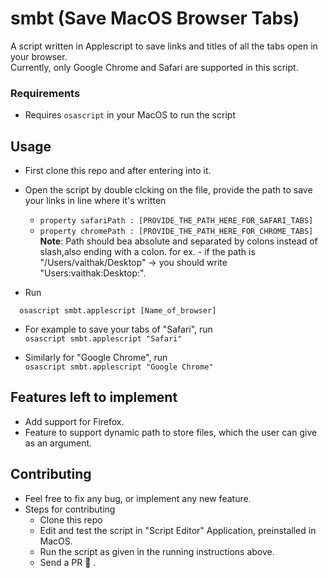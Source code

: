 # smbt (Save MacOS Browser Tabs) 

A script written in Applescript to save links and titles of all the tabs open in your browser.  
Currently, only Google Chrome and Safari are supported in this script.

### Requirements
* Requires `osascript` in your MacOS to run the script  

## Usage
* First clone this repo and after entering into it.  
* Open the script by double clcking on the file, provide the path to save your links in line where it's written    
    * ` property safariPath : [PROVIDE_THE_PATH_HERE_FOR_SAFARI_TABS] `  
    * ` property chromePath : [PROVIDE_THE_PATH_HERE_FOR_CHROME_TABS] `  
 **Note**: Path should bea absolute and separated by colons instead of slash,also ending with a colon.
   for ex. - if the path is "/Users/vaithak/Desktop" -> you should write "Users:vaithak:Desktop:".  
  
* Run 
```
  osascript smbt.applescript [Name_of_browser]
```
* For example to save your tabs of "Safari", run  
` osascript smbt.applescript "Safari" ` 

* Similarly for "Google Chrome", run  
` osascript smbt.applescript "Google Chrome" ` 

## Features left to implement
* Add support for Firefox.  
* Feature to support dynamic path to store files, which the user can give as an argument.  

## Contributing
* Feel free to fix any bug, or implement any new feature.  
* Steps for contributing
  * Clone this repo
  * Edit and test the script in "Script Editor" Application, preinstalled in MacOS.  
  * Run the script as given in the running instructions above.  
  * Send a PR :tada: .  

